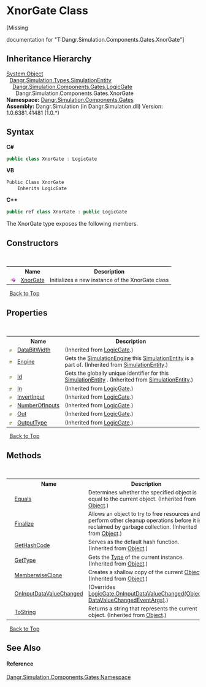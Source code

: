 # XnorGate Class
 

\[Missing <summary> documentation for "T:Dangr.Simulation.Components.Gates.XnorGate"\]


## Inheritance Hierarchy
<a href="http://msdn2.microsoft.com/en-us/library/e5kfa45b" target="_blank">System.Object</a><br />&nbsp;&nbsp;<a href="T_Dangr_Simulation_Types_SimulationEntity">Dangr.Simulation.Types.SimulationEntity</a><br />&nbsp;&nbsp;&nbsp;&nbsp;<a href="T_Dangr_Simulation_Components_Gates_LogicGate">Dangr.Simulation.Components.Gates.LogicGate</a><br />&nbsp;&nbsp;&nbsp;&nbsp;&nbsp;&nbsp;Dangr.Simulation.Components.Gates.XnorGate<br />
**Namespace:**&nbsp;<a href="N_Dangr_Simulation_Components_Gates">Dangr.Simulation.Components.Gates</a><br />**Assembly:**&nbsp;Dangr.Simulation (in Dangr.Simulation.dll) Version: 1.0.6381.41481 (1.0.*)

## Syntax

**C#**<br />
``` C#
public class XnorGate : LogicGate
```

**VB**<br />
``` VB
Public Class XnorGate
	Inherits LogicGate
```

**C++**<br />
``` C++
public ref class XnorGate : public LogicGate
```

The XnorGate type exposes the following members.


## Constructors
&nbsp;<table><tr><th></th><th>Name</th><th>Description</th></tr><tr><td>![Public method](media/pubmethod.gif "Public method")</td><td><a href="M_Dangr_Simulation_Components_Gates_XnorGate__ctor">XnorGate</a></td><td>
Initializes a new instance of the XnorGate class</td></tr></table>&nbsp;
<a href="#xnorgate-class">Back to Top</a>

## Properties
&nbsp;<table><tr><th></th><th>Name</th><th>Description</th></tr><tr><td>![Public property](media/pubproperty.gif "Public property")</td><td><a href="P_Dangr_Simulation_Components_Gates_LogicGate_DataBitWidth">DataBitWidth</a></td><td> (Inherited from <a href="T_Dangr_Simulation_Components_Gates_LogicGate">LogicGate</a>.)</td></tr><tr><td>![Protected property](media/protproperty.gif "Protected property")</td><td><a href="P_Dangr_Simulation_Types_SimulationEntity_Engine">Engine</a></td><td>
Gets the <a href="T_Dangr_Simulation_SimulationEngine">SimulationEngine</a> this <a href="T_Dangr_Simulation_Types_SimulationEntity">SimulationEntity</a> is a part of.
 (Inherited from <a href="T_Dangr_Simulation_Types_SimulationEntity">SimulationEntity</a>.)</td></tr><tr><td>![Public property](media/pubproperty.gif "Public property")</td><td><a href="P_Dangr_Simulation_Types_SimulationEntity_Id">Id</a></td><td>
Gets the globally unique identifier for this <a href="T_Dangr_Simulation_Types_SimulationEntity">SimulationEntity</a> .
 (Inherited from <a href="T_Dangr_Simulation_Types_SimulationEntity">SimulationEntity</a>.)</td></tr><tr><td>![Public property](media/pubproperty.gif "Public property")</td><td><a href="P_Dangr_Simulation_Components_Gates_LogicGate_In">In</a></td><td> (Inherited from <a href="T_Dangr_Simulation_Components_Gates_LogicGate">LogicGate</a>.)</td></tr><tr><td>![Public property](media/pubproperty.gif "Public property")</td><td><a href="P_Dangr_Simulation_Components_Gates_LogicGate_InvertInput">InvertInput</a></td><td> (Inherited from <a href="T_Dangr_Simulation_Components_Gates_LogicGate">LogicGate</a>.)</td></tr><tr><td>![Public property](media/pubproperty.gif "Public property")</td><td><a href="P_Dangr_Simulation_Components_Gates_LogicGate_NumberOfInputs">NumberOfInputs</a></td><td> (Inherited from <a href="T_Dangr_Simulation_Components_Gates_LogicGate">LogicGate</a>.)</td></tr><tr><td>![Public property](media/pubproperty.gif "Public property")</td><td><a href="P_Dangr_Simulation_Components_Gates_LogicGate_Out">Out</a></td><td> (Inherited from <a href="T_Dangr_Simulation_Components_Gates_LogicGate">LogicGate</a>.)</td></tr><tr><td>![Public property](media/pubproperty.gif "Public property")</td><td><a href="P_Dangr_Simulation_Components_Gates_LogicGate_OutputType">OutputType</a></td><td> (Inherited from <a href="T_Dangr_Simulation_Components_Gates_LogicGate">LogicGate</a>.)</td></tr></table>&nbsp;
<a href="#xnorgate-class">Back to Top</a>

## Methods
&nbsp;<table><tr><th></th><th>Name</th><th>Description</th></tr><tr><td>![Public method](media/pubmethod.gif "Public method")</td><td><a href="http://msdn2.microsoft.com/en-us/library/bsc2ak47" target="_blank">Equals</a></td><td>
Determines whether the specified object is equal to the current object.
 (Inherited from <a href="http://msdn2.microsoft.com/en-us/library/e5kfa45b" target="_blank">Object</a>.)</td></tr><tr><td>![Protected method](media/protmethod.gif "Protected method")</td><td><a href="http://msdn2.microsoft.com/en-us/library/4k87zsw7" target="_blank">Finalize</a></td><td>
Allows an object to try to free resources and perform other cleanup operations before it is reclaimed by garbage collection.
 (Inherited from <a href="http://msdn2.microsoft.com/en-us/library/e5kfa45b" target="_blank">Object</a>.)</td></tr><tr><td>![Public method](media/pubmethod.gif "Public method")</td><td><a href="http://msdn2.microsoft.com/en-us/library/zdee4b3y" target="_blank">GetHashCode</a></td><td>
Serves as the default hash function.
 (Inherited from <a href="http://msdn2.microsoft.com/en-us/library/e5kfa45b" target="_blank">Object</a>.)</td></tr><tr><td>![Public method](media/pubmethod.gif "Public method")</td><td><a href="http://msdn2.microsoft.com/en-us/library/dfwy45w9" target="_blank">GetType</a></td><td>
Gets the <a href="http://msdn2.microsoft.com/en-us/library/42892f65" target="_blank">Type</a> of the current instance.
 (Inherited from <a href="http://msdn2.microsoft.com/en-us/library/e5kfa45b" target="_blank">Object</a>.)</td></tr><tr><td>![Protected method](media/protmethod.gif "Protected method")</td><td><a href="http://msdn2.microsoft.com/en-us/library/57ctke0a" target="_blank">MemberwiseClone</a></td><td>
Creates a shallow copy of the current <a href="http://msdn2.microsoft.com/en-us/library/e5kfa45b" target="_blank">Object</a>.
 (Inherited from <a href="http://msdn2.microsoft.com/en-us/library/e5kfa45b" target="_blank">Object</a>.)</td></tr><tr><td>![Protected method](media/protmethod.gif "Protected method")</td><td><a href="M_Dangr_Simulation_Components_Gates_XnorGate_OnInputDataValueChanged">OnInputDataValueChanged</a></td><td> (Overrides <a href="M_Dangr_Simulation_Components_Gates_LogicGate_OnInputDataValueChanged">LogicGate.OnInputDataValueChanged(Object, DataValueChangedEventArgs)</a>.)</td></tr><tr><td>![Public method](media/pubmethod.gif "Public method")</td><td><a href="http://msdn2.microsoft.com/en-us/library/7bxwbwt2" target="_blank">ToString</a></td><td>
Returns a string that represents the current object.
 (Inherited from <a href="http://msdn2.microsoft.com/en-us/library/e5kfa45b" target="_blank">Object</a>.)</td></tr></table>&nbsp;
<a href="#xnorgate-class">Back to Top</a>

## See Also


#### Reference
<a href="N_Dangr_Simulation_Components_Gates">Dangr.Simulation.Components.Gates Namespace</a><br />